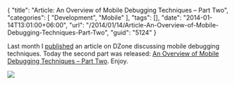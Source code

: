 {
	"title": "Article: An Overview of Mobile Debugging Techniques – Part Two",
	"categories": [
		"Development",
		"Mobile"
	],
	"tags": [],
	"date": "2014-01-14T13:01:00+06:00",
	"url": "/2014/01/14/Article-An-Overview-of-Mobile-Debugging-Techniques-Part-Two",
	"guid": "5124"
}

<p>Last month I <a href="http://css.dzone.com/articles/overview-mobile-debugging">published</a> an article on DZone discussing mobile debugging techniques. Today the second part was released: <a href="http://css.dzone.com/articles/overview-mobile-debugging-2?mz=27249-mobile">An Overview of Mobile Debugging Techniques – Part Two</a>. Enjoy.
</p>

<p>
<img src="https://static.raymondcamden.com/images/Screen Shot 2014-01-14 at 12.50.291.png" />
</p>